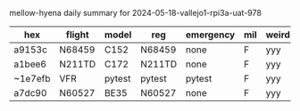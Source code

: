 mellow-hyena daily summary for 2024-05-18-vallejo1-rpi3a-uat-978

|hex|flight|model|reg|emergency|mil|weirdo|
|--|--|--|--|--|--|--|
|a9153c|N68459|C152|N68459|none|F|yyy|
|a1bee6|N211TD|C172|N211TD|none|F|yyy|
|~1e7efb|VFR|pytest|pytest|pytest|F|yyy|
|a7dc90|N60527|BE35|N60527|none|F|yyy|

